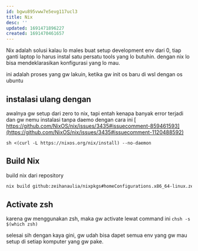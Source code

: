 ```yaml
---
id: bgwu895vww7e5evg117ucl3
title: Nix
desc: ''
updated: 1691471896227
created: 1691470461657
---
```


Nix adalah solusi kalau lo males buat setup development env dari 0, tiap ganti laptop lo harus instal satu persatu tools yang lo butuhin. dengan nix lo bisa mendeklarasikan konfigurasi yang lo mau.

ini adalah proses yang gw lakuin, ketika gw init os baru di wsl dengan os ubuntu


## instalasi ulang dengan 
awalnya gw setup dari zero to nix, tapi entah kenapa banyak error terjadi dan gw nemu instalasi tanpa daemo dengan cara ini [ https://github.com/NixOS/nix/issues/3435#issuecomment-859461593](https://github.com/NixOS/nix/issues/3435#issuecomment-1120488592)

`sh <(curl -L https://nixos.org/nix/install) --no-daemon`
  
## Build Nix

build nix dari repository

```bash
nix build github:zeihanaulia/nixpkgs#homeConfigurations.x86_64-linux.zeihanaulia.activationPackage
```
  
## Activate zsh  
karena gw menggunakan zsh, maka gw activate lewat command ini `chsh -s $(which zsh)`


selesai sih dengan kaya gini, gw udah bisa dapet semua env yang gw mau setup di setiap komputer yang gw pake.